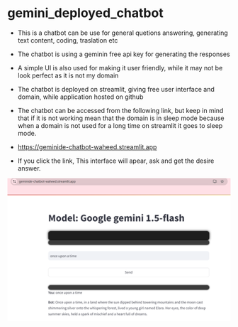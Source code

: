 # gemini_deployed_chatbot

- This is a chatbot can be use for general quetions answering, generating text content, coding, traslation etc
- The chatbot is using a geminin free api key for generating the responses
- A simple UI is also used for making it user friendly, while it may not be look perfect as it is not my domain
- The chatbot is deployed on streamlit, giving free user interface and domain, while application hosted on github

- The chatbot can be accessed from the following link, but keep in mind that if it is not working mean that the domain is in sleep mode because when a domain is not used for a long time on streamlit it goes to sleep mode.

- https://geminide-chatbot-waheed.streamlit.app

- If you click the link, This interface will apear, ask and get the desire answer.

![sample screenshot](https://github.com/waheed-hussain5/gemini_deployed_chatbot/blob/main/gimini.png)
